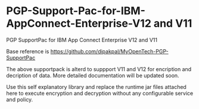 # PGP-Support-Pac-for-IBM-AppConnect-Enterprise-V12 and V11
PGP SupportPac for IBM App Connect Enterprise V12 and V11

Base reference is https://github.com/dipakpal/MyOpenTech-PGP-SupportPac

The above supportpack is alterd to suppport V11 and V12 for encription and decription of data. More detailed documentation will be updated soon.

Use this self explanatory library and replace the runtime jar files attached here to execute encryption and decryption without any configurable service and policy. 
